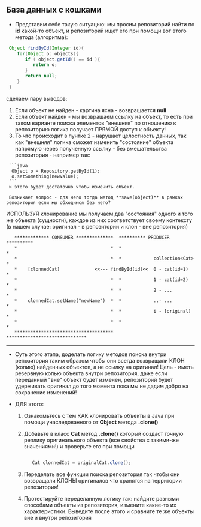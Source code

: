## База данных с кошками

* Представим себе такую ситуацию: мы просим репозиторий найти по **id** какой-то объект, и репозиторий ищет его при помощи вот этого метода (алгоритма):
 
 ```java
  Object findById(Integer id){
     for(Object o: objects){
        if ( object.getId() == id ){
           return o;
        } 
        return null;
     }
  }

 ``` 
 сделаем пару выводов:
   1. Если объект не найден - картина ясна - возвращается **null**
   2. Если объект найден - мы возвращаем ссылку на объект, то есть при таком варианте поиска элементов "внешняя" по отношению к репозиторию логика получает ПРЯМОЙ доступ к объекту!
   3. То что происходит в пунтке 2 - нарушает целостность данных, так как "внешняя" логика сможет изменить "состояние" объекта напрямую через полученную ссылку - без вмешательства репозитория - например так:

     ```java
      Object o = Repository.getById(1);
      o.setSomething(newValue);
     ``` 
     и этого будет достаточно чтобы изменить объект. 
     
     Возникает вопрос - для чего тогда метод **save(object)** в рамках репозитория если мы обходимся без него?

ИСПОЛЬЗУЯ клонирование мы получаем два "состояния" одного и того же объекта (сущности), каждое из них соответствует своему контексту (в нашем случае: оригинал - в репозитории и клон - вне репозитория)

```
   ************* CONSUMER **************  ********** PRODUCER **********
   *                                   *  *                            *
   *                                   *  *            collection<Cat> *
   *    [clonnedCat]             <<--- findById(id)<<  0 - cat(id=1)   *
   *                                   *  *            1 - cat(id=2)   *
   *                                   *  *            2 - ...         *
   *    clonnedCat.setName("newName")  *  *            ..- ...         *
   *                                   *  *            i - [original]  *
   *                                   *  *                            *
   *************************************  ******************************
```

---

* Суть этого этапа, доделать логику методов поиска внутри репозитория таким образом чтобы они всегда возвращали КЛОН (копию) найденных объектов, а не ссылку на оригинал! Цель - иметь резервную копью объекта внутри репозитория, даже если переданный "вне" объект будет изменен, репозиторий будет удерживать оригинал до того момента пока мы не дадим добро на сохранение изменений!

* ДЛЯ этого:
  1. Ознакомьтесь с тем КАК клонировать объекты в Java при помощи унаследованного от **Object** метода **.clone()**   
  2. Добавьте в класс **Cat** метод **.clone()** который создаст точную реплику оригинального объекта (все свойства с такими-же значениями!) и проверьте его при помощи

     ```java

        Cat clonnedCat = originalCat.clone();

     ```
  3. Переделать все функции поиска репозитория так чтобы они возвращали КЛОНЫ оригиналов что хранятся на территории репозитория!
  4. Протестируйте переделанную логику так: найдите разными способами объекты из репозитория, измените какие-то их характеристики. Выведите после этого и сравните те же объекты вне и внутри репозитория